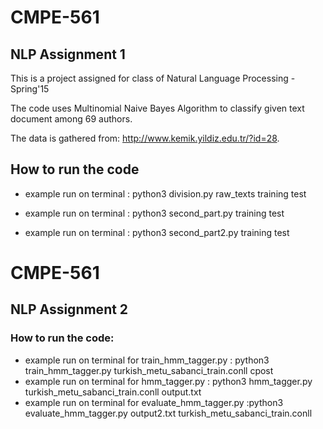 # CMPE-561

## NLP Assignment 1

This is a project assigned for class of Natural Language Processing - Spring'15

The code uses Multinomial Naive Bayes Algorithm to classify given text document among 69 authors.

The data is gathered from: http://www.kemik.yildiz.edu.tr/?id=28.

## How to run the code

* example run on terminal : python3 division.py raw_texts training test

* example run on terminal : python3 second_part.py training test
* example run on terminal : python3 second_part2.py training test


# CMPE-561

## NLP Assignment 2

### How to run the code:

* example run on terminal for train_hmm_tagger.py : python3 train_hmm_tagger.py turkish_metu_sabanci_train.conll cpost
* example run on terminal for hmm_tagger.py : python3 hmm_tagger.py turkish_metu_sabanci_train.conll output.txt
* example run on terminal for evaluate_hmm_tagger.py :python3 evaluate_hmm_tagger.py output2.txt turkish_metu_sabanci_train.conll

